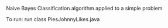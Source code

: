 Naive Bayes Classification algorithm applied to a simple problem

To run:
run class PiesJohnnyLikes.java

